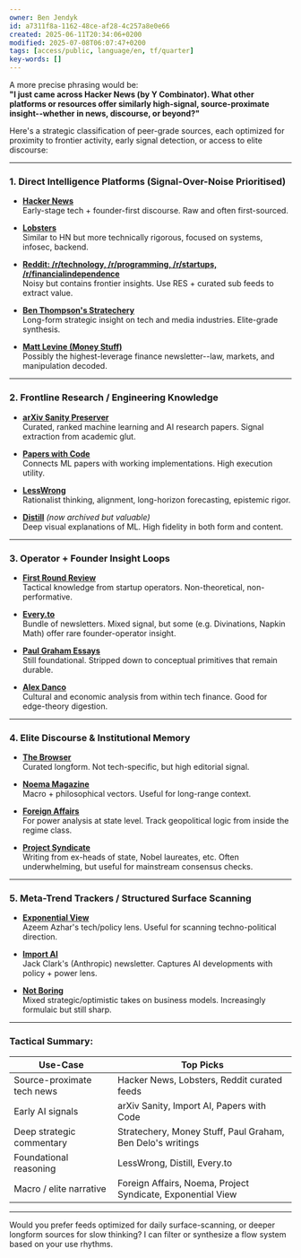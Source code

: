 ```yaml
---
owner: Ben Jendyk
id: a7311f8a-1162-48ce-af28-4c257a8e0e66
created: 2025-06-11T20:34:06+0200
modified: 2025-07-08T06:07:47+0200
tags: [access/public, language/en, tf/quarter]
key-words: []
---
```


A more precise phrasing would be:  
**"I just came across Hacker News (by Y Combinator). What other platforms or resources offer similarly high-signal, source-proximate insight--whether in news, discourse, or beyond?"**

Here's a strategic classification of peer-grade sources, each optimized for proximity to frontier activity, early signal detection, or access to elite discourse:

* * *

### 1. **Direct Intelligence Platforms (Signal-Over-Noise Prioritised)**

- **[Hacker News](https://news.ycombinator.com/)**  
Early-stage tech + founder-first discourse. Raw and often first-sourced.
- **[Lobsters](https://lobste.rs/)**  
Similar to HN but more technically rigorous, focused on systems, infosec, backend.

- **[Reddit: /r/technology, /r/programming, /r/startups, /r/financialindependence](https://reddit.com/)**  
Noisy but contains frontier insights. Use RES + curated sub feeds to extract value.
- **[Ben Thompson's Stratechery](https://stratechery.com/)**  
Long-form strategic insight on tech and media industries. Elite-grade synthesis.

- **[Matt Levine (Money Stuff)](https://www.bloomberg.com/account/newsletters/money-stuff)**  
Possibly the highest-leverage finance newsletter--law, markets, and manipulation decoded.

* * *

### 2. **Frontline Research / Engineering Knowledge**

- **[arXiv Sanity Preserver](http://www.arxiv-sanity.com/)**  
Curated, ranked machine learning and AI research papers. Signal extraction from academic glut.

- **[Papers with Code](https://paperswithcode.com/)**  
Connects ML papers with working implementations. High execution utility.

- **[LessWrong](https://www.lesswrong.com/)**  
Rationalist thinking, alignment, long-horizon forecasting, epistemic rigor.

- **[Distill](https://distill.pub/)** _(now archived but valuable)_  
Deep visual explanations of ML. High fidelity in both form and content.

* * *

### 3. **Operator + Founder Insight Loops**
- **[First Round Review](https://review.firstround.com/)**  
Tactical knowledge from startup operators. Non-theoretical, non-performative.

- **[Every.to](https://every.to/)**  
Bundle of newsletters. Mixed signal, but some (e.g. Divinations, Napkin Math) offer rare founder-operator insight.

- **[Paul Graham Essays](http://paulgraham.com/)**  
Still foundational. Stripped down to conceptual primitives that remain durable.

- **[Alex Danco](https://alexdanco.com/)**  
Cultural and economic analysis from within tech finance. Good for edge-theory digestion.

* * *

### 4. **Elite Discourse & Institutional Memory**

- **[The Browser](https://thebrowser.com/)**  
Curated longform. Not tech-specific, but high editorial signal.

- **[Noema Magazine](https://www.noemamag.com/)**  
Macro + philosophical vectors. Useful for long-range context.
- **[Foreign Affairs](https://www.foreignaffairs.com/)**  
For power analysis at state level. Track geopolitical logic from inside the regime class.

- **[Project Syndicate](https://www.project-syndicate.org/)**  
Writing from ex-heads of state, Nobel laureates, etc. Often underwhelming, but useful for mainstream consensus checks.

* * *

### 5. **Meta-Trend Trackers / Structured Surface Scanning**

- **[Exponential View](https://www.exponentialview.co/)**  
Azeem Azhar's tech/policy lens. Useful for scanning techno-political direction.

- **[Import AI](https://jack-clark.net/)**  
Jack Clark's (Anthropic) newsletter. Captures AI developments with policy + power lens.
- **[Not Boring](https://www.notboring.co/)**  
Mixed strategic/optimistic takes on business models. Increasingly formulaic but still sharp.

* * *

### Tactical Summary:

| **Use-Case** | **Top Picks** | 
| ---- | ----  |
| Source-proximate tech news | Hacker News, Lobsters, Reddit curated feeds | 
| Early AI signals | arXiv Sanity, Import AI, Papers with Code | 
| Deep strategic commentary | Stratechery, Money Stuff, Paul Graham, Ben Delo's writings | 
| Foundational reasoning | LessWrong, Distill, Every.to | 
| Macro / elite narrative | Foreign Affairs, Noema, Project Syndicate, Exponential View | 

* * *

Would you prefer feeds optimized for daily surface-scanning, or deeper longform sources for slow thinking? I can filter or synthesize a flow system based on your use rhythms.